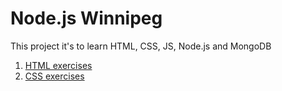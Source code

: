 # Node.js Winnipeg

This project it's to learn HTML, CSS, JS, Node.js and MongoDB

1. [HTML exercises](html)
2. [CSS  exercises](css)
